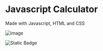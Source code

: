 # Javascript Calculator

Made with Javascript, HTML and CSS

![image](https://github.com/mxfze/Calculator-Web-Application/assets/148377456/90d9a839-af64-4a11-8642-f99830ea9afd)

![Static Badge](https://img.shields.io/badge/Created_by_Mofe_Obasola-blue)
